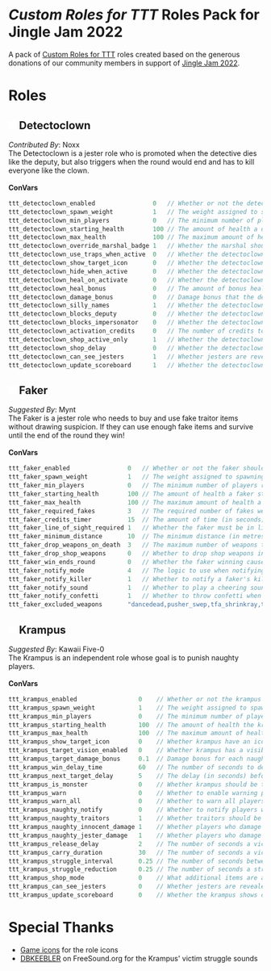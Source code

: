 # _Custom Roles for TTT_ Roles Pack for Jingle Jam 2022
A pack of [Custom Roles for TTT](https://github.com/Custom-Roles-for-TTT/TTT-Custom-Roles) roles created based on the generous donations of our community members in support of [Jingle Jam 2022](https://www.jinglejam.co.uk/).

# Roles

## ![Role Icon](/gamemodes/terrortown/content/materials/vgui/ttt/roles/dcn/tab_dcn.png) Detectoclown
_Contributed By_: Noxx\
The Detectoclown is a jester role who is promoted when the detective dies like the deputy, but also triggers when the round would end and has to kill everyone like the clown.
\
\
**ConVars**
```cpp
ttt_detectoclown_enabled                0   // Whether or not the detectoclown should spawn
ttt_detectoclown_spawn_weight           1   // The weight assigned to spawning the detectoclown
ttt_detectoclown_min_players            0   // The minimum number of players required to spawn the detectoclown
ttt_detectoclown_starting_health        100 // The amount of health a detectoclown starts with
ttt_detectoclown_max_health             100 // The maximum amount of health a detectoclown can have
ttt_detectoclown_override_marshal_badge 1   // Whether the marshal should turn jesters, independents and monsters into the detectoclown when using their badge
ttt_detectoclown_use_traps_when_active  0   // Whether the detectoclown can see and use traitor traps when they are activated
ttt_detectoclown_show_target_icon       0   // Whether the detectoclown has an icon over other players' heads showing who to kill
ttt_detectoclown_hide_when_active       0   // Whether the detectoclown should be hidden from other players' Target ID (overhead icons) when they are activated
ttt_detectoclown_heal_on_activate       0   // Whether the detectoclown should fully heal when they activate or not
ttt_detectoclown_heal_bonus             0   // The amount of bonus health to give the detectoclown if they are healed when they are activated
ttt_detectoclown_damage_bonus           0   // Damage bonus that the detectoclown has after being activated (e.g. 0.5 = 50% more damage)
ttt_detectoclown_silly_names            1   // Whether the detectoclown's name should randomly change each round
ttt_detectoclown_blocks_deputy          0   // Whether the detectoclown should prevent the deputy from spawning in a round and vice versa
ttt_detectoclown_blocks_impersonator    0   // Whether the detectoclown should prevent the impersonator from spawning in a round and vice versa
ttt_detectoclown_activation_credits     0   // The number of credits to give the detectoclown when they are promoted
ttt_detectoclown_shop_active_only       1   // Whether the detectoclown's shop should be available only after they activate
ttt_detectoclown_shop_delay             0   // Whether the detectoclown's purchased shop items should be held until they activate
ttt_detectoclown_can_see_jesters        1   // Whether jesters are revealed (via head icons, color/icon on the scoreboard, etc.) to the detectoclown
ttt_detectoclown_update_scoreboard      1   // Whether the detectoclown shows dead players as missing in action
```

## ![Role Icon](/gamemodes/terrortown/content/materials/vgui/ttt/roles/fkr/tab_fkr.png) Faker
_Suggested By_: Mynt\
The Faker is a jester role who needs to buy and use fake traitor items without drawing suspicion. If they can use enough fake items and survive until the end of the round they win!
\
\
**ConVars**
```cpp
ttt_faker_enabled                0   // Whether or not the faker should spawn
ttt_faker_spawn_weight           1   // The weight assigned to spawning the faker
ttt_faker_min_players            0   // The minimum number of players required to spawn the faker
ttt_faker_starting_health        100 // The amount of health a faker starts with
ttt_faker_max_health             100 // The maximum amount of health a faker can have
ttt_faker_required_fakes         3   // The required number of fakes weapons that need to be used for the faker to win the round
ttt_faker_credits_timer          15  // The amount of time (in seconds) after using a fake weapon before the faker is given a credit
ttt_faker_line_of_sight_required 1   // Whether the faker must be in line of sight of another player for their fake weapon use to count
ttt_faker_minimum_distance       10  // The minimum distance (in metres) the faker must be from another player for their fake weapon use to count
ttt_faker_drop_weapons_on_death  3   // The maximum number of weapons the faker should drop when they die
ttt_faker_drop_shop_weapons      0   // Whether to drop shop weapons in addition to the weapons the faker used if they used fewer than "ttt_faker_drop_weapons_on_death"
ttt_faker_win_ends_round         0   // Whether the faker winning causes the round to end
ttt_faker_notify_mode            4   // The logic to use when notifying players that a faker is killed. Killer is notified unless "ttt_faker_notify_killer" is disabled. 0 - Don't notify anyone. 1 - Only notify traitors and detective. 2 - Only notify traitors. 3 - Only notify detective. 4 - Notify everyone
ttt_faker_notify_killer          1   // Whether to notify a faker's killer
ttt_faker_notify_sound           1   // Whether to play a cheering sound when a faker is killed
ttt_faker_notify_confetti        1   // Whether to throw confetti when a faker is a killed
ttt_faker_excluded_weapons       "dancedead,pusher_swep,tfa_shrinkray,tfa_thundergun,tfa_wintershowl,ttt_kamehameha_swep,weapon_ap_golddragon,weapon_ttt_artillery,weapon_ttt_bike,weapon_ttt_boomerang,weapon_ttt_brain,weapon_ttt_chickennade,weapon_ttt_chickenator,weapon_ttt_dd,weapon_ttt_flaregun,weapon_ttt_homebat,weapon_ttt_knife,weapon_ttt_popupgun,weapon_ttt_traitor_lightsaber" // A comma separated list of weapon classes to exclude from the faker's shop
```

## ![Role Icon](/gamemodes/terrortown/content/materials/vgui/ttt/roles/kra/tab_kra.png) Krampus
_Suggested By_: Kawaii Five-0\
The Krampus is an independent role whose goal is to punish naughty players.
\
\
**ConVars**
```cpp
ttt_krampus_enabled                 0    // Whether or not the krampus should spawn
ttt_krampus_spawn_weight            1    // The weight assigned to spawning the krampus
ttt_krampus_min_players             0    // The minimum number of players required to spawn the krampus
ttt_krampus_starting_health         100  // The amount of health the krampus starts with
ttt_krampus_max_health              100  // The maximum amount of health the krampus can have
ttt_krampus_show_target_icon        0    // Whether krampus have an icon over other players' heads showing who to kill. Server or round must be restarted for changes to take effect.
ttt_krampus_target_vision_enabled   0    // Whether krampus has a visible aura around their target, visible through walls
ttt_krampus_target_damage_bonus     0.1  // Damage bonus for each naughty player killed (e.g. 0.1 = 10% extra damage)
ttt_krampus_win_delay_time          60   // The number of seconds to delay a team's win if there are naughty players left
ttt_krampus_next_target_delay       5    // The delay (in seconds) before an krampus is assigned their next target
ttt_krampus_is_monster              0    // Whether krampus should be treated as a member of the monster team (rather than the independent team)
ttt_krampus_warn                    0    // Whether to enable warning players if there is a krampus. See `ttt_krampus_warn_all` for controlling who can see the warning.
ttt_krampus_warn_all                0    // Whether to warn all players if there is a krampus. If 0, only traitors will be warned
ttt_krampus_naughty_notify          0    // Whether to notify players who are marked as naughty
ttt_krampus_naughty_traitors        1    // Whether traitors should be automatically marked as naughty
ttt_krampus_naughty_innocent_damage 1    // Whether players who damage innocents should be marked as naughty
ttt_krampus_naughty_jester_damage   1    // Whether players who damage jesters should be marked as naughty
ttt_krampus_release_delay           2    // The number of seconds a victim is stunned for when they released from being carried
ttt_krampus_carry_duration          30   // The number of seconds a victim can be carried for
ttt_krampus_struggle_interval       0.25 // The number of seconds between victim struggles while being carried
ttt_krampus_struggle_reduction      0.25 // The number of seconds a struggle reduces carry duration by
ttt_krampus_shop_mode               0    // What additional items are available to the krampus in the shop (See the CR4TTT shop convars documentation for possible values)
ttt_krampus_can_see_jesters         0    // Whether jesters are revealed (via head icons, color/icon on the scoreboard, etc.) to the krampus
ttt_krampus_update_scoreboard       0    // Whether the krampus shows dead players as missing in action
```

# Special Thanks
- [Game icons](https://game-icons.net/) for the role icons
- [DBKEEBLER](https://freesound.org/people/DBKEEBLER/sounds/403684/) on FreeSound.org for the Krampus' victim struggle sounds
